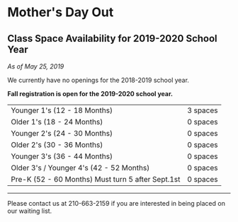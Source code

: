 # Mother's Day Out
## Class Space Availability for 2019-2020 School Year

*As of May 25, 2019*

We currently have no openings for the 2018-2019 school year.

**Fall registration is open for the 2019-2020 school year.**

|  |  |
| -------------------------------- | -------- |
| Younger 1's (12 - 18 Months)   | 3 spaces |
| Older 1's (18 - 24 Months)     | 0 spaces |
| Younger 2's (24 - 30 Months)   | 0 spaces |
| Older 2's (30 - 36 Months)     | 0 spaces |
| Younger 3's (36 - 44 Months) | 0 spaces  |
| Older 3's / Younger 4's (42 - 52 Months)  | 0 spaces |
| Pre-K (52 - 60 Months) Must turn 5 after Sept.1st  | 0 spaces |

-----

Please contact us at 210-663-2159 if you are interested in being placed on our waiting list.
